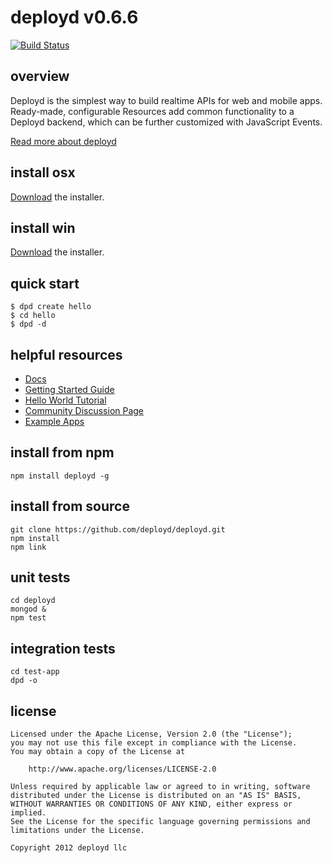# deployd v0.6.6 

[![Build Status](https://secure.travis-ci.org/deployd/deployd.png)](http://travis-ci.org/deployd/deployd)

## overview

Deployd is the simplest way to build realtime APIs for web and mobile apps. Ready-made, configurable Resources add common functionality to a Deployd backend, which can be further customized with JavaScript Events.

[Read more about deployd](http://deployd.com)

## install osx

[Download](http://deployd.com/download.html) the installer.

## install win

[Download](http://deployd.com/download.html) the installer.

## quick start

	$ dpd create hello
	$ cd hello
	$ dpd -d
	
## helpful resources

 - [Docs](http://deployd.com/docs/)
 - [Getting Started Guide](http://deployd.com/docs/)
 - [Hello World Tutorial](http://deployd.com/docs/tutorials/hello-world.html)
 - [Community Discussion Page](http://deployd.com/community.html)
 - [Example Apps](http://deployd.com/docs/examples.html)

## install from npm

	npm install deployd -g

## install from source

	git clone https://github.com/deployd/deployd.git
	npm install
	npm link

## unit tests

	cd deployd
	mongod &
	npm test

## integration tests
	
	cd test-app
	dpd -o

## license

    Licensed under the Apache License, Version 2.0 (the "License");
    you may not use this file except in compliance with the License.
    You may obtain a copy of the License at

        http://www.apache.org/licenses/LICENSE-2.0

    Unless required by applicable law or agreed to in writing, software
    distributed under the License is distributed on an "AS IS" BASIS,
    WITHOUT WARRANTIES OR CONDITIONS OF ANY KIND, either express or implied.
    See the License for the specific language governing permissions and
    limitations under the License.

    Copyright 2012 deployd llc